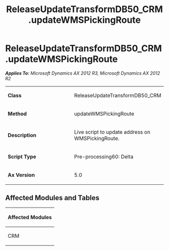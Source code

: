 ﻿---
title: ReleaseUpdateTransformDB50_CRM.updateWMSPickingRoute
TOCTitle: ReleaseUpdateTransformDB50_CRM.updateWMSPickingRoute
ms:assetid: 5073f891-fb6b-54fa-4627-3847a89b9902
ms:mtpsurl: https://msdn.microsoft.com/en-us/library/JJ685502(v=AX.60)
ms:contentKeyID: 49708206
ms.date: 05/18/2015
mtps_version: v=AX.60
---

# ReleaseUpdateTransformDB50\_CRM.updateWMSPickingRoute 


_**Applies To:** Microsoft Dynamics AX 2012 R3, Microsoft Dynamics AX 2012 R2_

<table>
<colgroup>
<col style="width: 50%" />
<col style="width: 50%" />
</colgroup>
<tbody>
<tr class="odd">
<td><p><strong>Class</strong></p></td>
<td><p>ReleaseUpdateTransformDB50_CRM</p></td>
</tr>
<tr class="even">
<td><p><strong>Method</strong></p></td>
<td><p>updateWMSPickingRoute</p></td>
</tr>
<tr class="odd">
<td><p><strong>Description</strong></p></td>
<td><p>Live script to update address on WMSPickingRoute.</p></td>
</tr>
<tr class="even">
<td><p><strong>Script Type</strong></p></td>
<td><p>Pre-processing60: Delta</p></td>
</tr>
<tr class="odd">
<td><p><strong>Ax Version</strong></p></td>
<td><p>5.0</p></td>
</tr>
</tbody>
</table>


## Affected Modules and Tables

<table>
<colgroup>
<col style="width: 100%" />
</colgroup>
<thead>
<tr class="header">
<th><p>Affected Modules</p></th>
</tr>
</thead>
<tbody>
<tr class="odd">
<td><p>CRM</p></td>
</tr>
</tbody>
</table>

  


